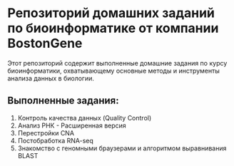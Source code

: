 # Репозиторий домашних заданий по биоинформатике от компании BostonGene

Этот репозиторий содержит выполненные домашние задания по курсу биоинформатики, охватывающему основные методы и инструменты анализа данных в биологии.

## Выполненные задания:
1. Контроль качества данных (Quality Control)
2. Анализ РНК - Расширенная версия
3. Перестройки CNA
4. Постобработка RNA-seq
5. Знакомство с геномными браузерами и алгоритмом выравнивания BLAST
